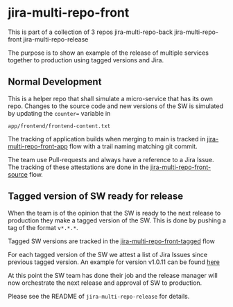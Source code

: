 # jira-multi-repo-front

This is part of a collection of 3 repos
jira-multi-repo-back
jira-multi-repo-front
jira-multi-repo-release

The purpose is to show an example of the release of multiple services
together to production using tagged versions and Jira.

## Normal Development
This is a helper repo that shall simulate a micro-service that has its own repo.
Changes to the source code and new versions of the SW is simulated by updating
the `counter=` variable in
```shell
app/frontend/frontend-content.txt
```
The tracking of application builds when merging to main is tracked in
[jira-multi-repo-front-app](https://app.kosli.com/kosli-public/flows/jira-multi-repo-front-app/trails/)
flow with a trail naming matching git commit.

The team use Pull-requests and always have a reference to a
Jira Issue. The tracking of these attestations are done in the
[jira-multi-repo-front-source](https://app.kosli.com/kosli-public/flows/jira-multi-repo-front-source/trails/)
flow.


## Tagged version of SW ready for release
When the team is of the opinion that the SW is ready to the next release to
production they make a tagged version of the SW. This is done by pushing a tag
of the format `v*.*.*`.

Tagged SW versions are tracked in the 
[jira-multi-repo-front-tagged](https://app.kosli.com/kosli-public/flows/jira-multi-repo-front-tagged/trails/)
flow

For each tagged version of the SW we attest a list of Jira Issues since previous tagged version.
An example for version v1.0.11 can be found [here](https://app.kosli.com/kosli-public/flows/jira-multi-repo-front-tagged/trails/v1.0.11?attestation_id=cabf6b64-45f5-4b97-a650-28811f86)

At this point the SW team has done their job and the release manager will now orchestrate
the next release and approval of SW to production.

Please see the README of `jira-multi-repo-release` for details.
